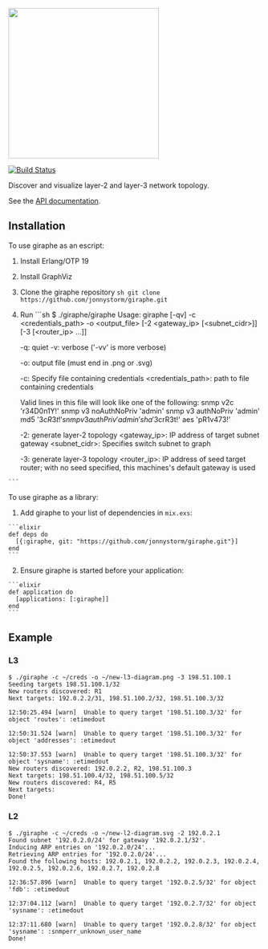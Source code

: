 <a href="https://github.com/jonnystorm/giraphe"><img src="https://raw.githubusercontent.com/jonnystorm/giraphe/master/giraphe-title.png" height="300px" /></a>

[![Build Status](https://travis-ci.org/jonnystorm/giraphe.svg?branch=master)](https://travis-ci.org/jonnystorm/giraphe)

Discover and visualize layer-2 and layer-3 network topology.

See the [API documentation](https://jonnystorm.github.io/giraphe).

## Installation

To use giraphe as an escript:

  1. Install Erlang/OTP 19

  2. Install GraphViz

  2. Clone the giraphe repository
    ```sh
    git clone https://github.com/jonnystorm/giraphe.git
    ```

  3. Run
    ```sh
    $ ./giraphe/giraphe
    Usage: giraphe [-qv] -c <credentials_path> -o <output_file>
                   [-2 <gateway_ip> [<subnet_cidr>]] [-3 [<router_ip> ...]]

      -q: quiet
      -v: verbose ('-vv' is more verbose)

      -o: output file (must end in .png or .svg)

      -c: Specify file containing credentials
        <credentials_path>: path to file containing credentials

        Valid lines in this file will look like one of the following:
          snmp v2c 'r34D0n1Y!'
          snmp v3 noAuthNoPriv 'admin'
          snmp v3 authNoPriv 'admin' md5 '$3cR3t!'
          snmp v3 authPriv 'admin' sha '$3crR3t!' aes 'pR1v473!'

      -2: generate layer-2 topology
         <gateway_ip>: IP address of target subnet gateway
        <subnet_cidr>: Specifies switch subnet to graph

      -3: generate layer-3 topology
        <router_ip>: IP address of seed target router; with no seed specified,
                     this machines's default gateway is used

    ```

To use giraphe as a library:

  1. Add giraphe to your list of dependencies in `mix.exs`:

    ```elixir
    def deps do
      [{:giraphe, git: "https://github.com/jonnystorm/giraphe.git"}]
    end
    ```

  2. Ensure giraphe is started before your application:

    ```elixir
    def application do
      [applications: [:giraphe]]
    end
    ```

## Example

### L3

    $ ./giraphe -c ~/creds -o ~/new-l3-diagram.png -3 198.51.100.1
    Seeding targets 198.51.100.1/32
    New routers discovered: R1
    Next targets: 192.0.2.2/31, 198.51.100.2/32, 198.51.100.3/32

    12:50:25.494 [warn]  Unable to query target '198.51.100.3/32' for object 'routes': :etimedout
    
    12:50:31.524 [warn]  Unable to query target '198.51.100.3/32' for object 'addresses': :etimedout
    
    12:50:37.553 [warn]  Unable to query target '198.51.100.3/32' for object 'sysname': :etimedout
    New routers discovered: 192.0.2.2, R2, 198.51.100.3
    Next targets: 198.51.100.4/32, 198.51.100.5/32
    New routers discovered: R4, R5
    Next targets: 
    Done!

### L2

    $ ./giraphe -c ~/creds -o ~/new-l2-diagram.svg -2 192.0.2.1
    Found subnet '192.0.2.0/24' for gateway '192.0.2.1/32'.
    Inducing ARP entries on '192.0.2.0/24'...
    Retrieving ARP entries for '192.0.2.0/24'...
    Found the following hosts: 192.0.2.1, 192.0.2.2, 192.0.2.3, 192.0.2.4, 192.0.2.5, 192.0.2.6, 192.0.2.7, 192.0.2.8

    12:36:57.896 [warn]  Unable to query target '192.0.2.5/32' for object 'fdb': :etimedout
    
    12:37:04.112 [warn]  Unable to query target '192.0.2.7/32' for object 'sysname': :etimedout
    
    12:37:11.680 [warn]  Unable to query target '192.0.2.8/32' for object 'sysname': :snmperr_unknown_user_name
    Done!

